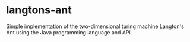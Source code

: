 # langtons-ant
Simple implementation of the two-dimensional turing machine Langton's Ant using the Java programming language and API.
